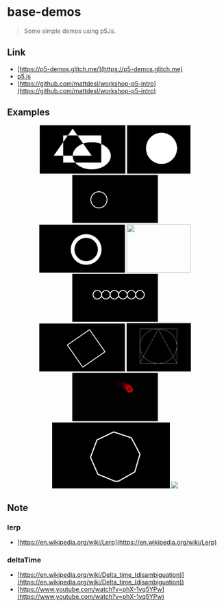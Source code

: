 # base-demos
> Some simple demos using p5Js.

## Link
- [https://p5-demos.glitch.me/](https://p5-demos.glitch.me)
- [p5.js](https://p5js.org/zh-Hans/reference/#/p5/deltaTime)
- [https://github.com/mattdesl/workshop-p5-intro](https://github.com/mattdesl/workshop-p5-intro)


## Examples

<center class="third" >
    <img src="./public/bleed.png" width=200 height=113>
    <img src="./public/circle.png" height=113>
    <img src="./public/lerp.gif" width=200>
</center>
<center class="third">
    <img src="./public/loop.gif" width=200>
    <img src="./public/mouse.gif" width=150 height=113>
    <img src="./public/repeat.png" width=200>
</center>

<center class="third">
    <img src="./public/rotate.gif" width=200>
    <img src="./public/shape.png" width=150 height=113>
    <img src="./public/trig.gif" width=200>
</center>

<center class="third">
    <img src="./public/line2circle.gif" width=275>
    <!-- <img src="./public/shape.png" width=150 height=113> -->
    <img src="./public/hexagon.gif" width=275>
</center>


## Note

### lerp
* [https://en.wikipedia.org/wiki/Lerp](https://en.wikipedia.org/wiki/Lerp)

### deltaTime
* [https://en.wikipedia.org/wiki/Delta_time_(disambiguation)](https://en.wikipedia.org/wiki/Delta_time_(disambiguation))
* [https://www.youtube.com/watch?v=phX-1vq5YPw](https://www.youtube.com/watch?v=phX-1vq5YPw)